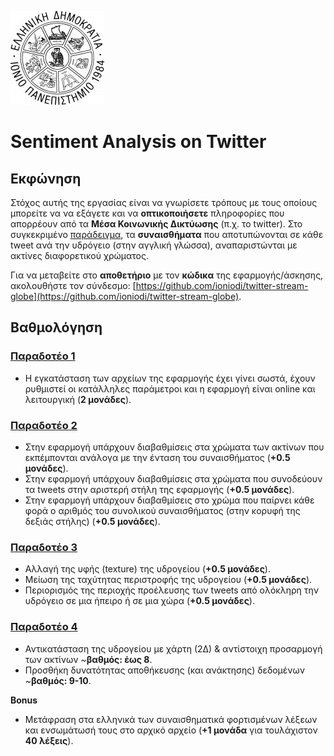 ![Ιόνιο Πανεπιστήμιο](screenshots/logo-ionio-black-150x150.jpg)

# Sentiment Analysis on Twitter

## Εκφώνηση
Στόχος αυτής της εργασίας είναι να γνωρίσετε τρόπους με τους οποίους μπορείτε να να εξάγετε και να **οπτικοποιήσετε** πληροφορίες που απορρέουν από τα **Μέσα Κοινωνικής Δικτύωσης** (π.χ. το twitter). Στο συγκεκριμένο [παράδειγμα](https://stark-lake-93710.herokuapp.com/), τα **συναισθήματα** που αποτυπώνονται σε κάθε tweet ανά την υδρόγειο (στην αγγλική γλώσσα), αναπαριστώνται με ακτίνες διαφορετικού χρώματος.

Για να μεταβείτε στο **αποθετήριο** με τον **κώδικα** της εφαρμογής/άσκησης, ακολουθήστε τον σύνδεσμο: [https://github.com/ioniodi/twitter-stream-globe](https://github.com/ioniodi/twitter-stream-globe). 


## Βαθμολόγηση

### [Παραδοτέο 1](https://github.com/ioniodi/twitter-stream-globe/issues/43)

* Η εγκατάσταση των αρχείων της εφαρμογής έχει γίνει σωστά, έχουν ρυθμιστεί οι κατάλληλες παράμετροι και η εφαρμογή  είναι online και λειτουργική (**2 μονάδες**).


### [Παραδοτέο 2](https://github.com/ioniodi/twitter-stream-globe/issues/42)

* Στην εφαρμογή υπάρχουν διαβαθμίσεις στα χρώματα των ακτίνων που εκπέμπονται ανάλογα με την ένταση του συναισθήματος (**+0.5 μονάδες**).
* Στην εφαρμογή υπάρχουν διαβαθμίσεις στα χρώματα που συνοδεύουν τα tweets στην αριστερή στήλη της εφαρμογής (**+0.5 μονάδες**).
* Στην εφαρμογή υπάρχουν διαβαθμίσεις στο χρώμα που παίρνει κάθε φορά ο αριθμός του συνολικού συναισθήματος (στην κορυφή της δεξιάς στήλης) (**+0.5 μονάδες**).


### [Παραδοτέο 3](https://github.com/ioniodi/twitter-stream-globe/issues/41)

* Αλλαγή της υφής (texture) της υδρογείου (**+0.5 μονάδες**).
* Μείωση της ταχύτητας περιστροφής της υδρογείου (**+0.5 μονάδες**).
* Περιορισμός της περιοχής προέλευσης των tweets από ολόκληρη την υδρόγειο σε μια ήπειρο ή σε μια χώρα (**+0.5 μονάδες**).


### [Παραδοτέο 4](https://github.com/ioniodi/twitter-stream-globe/issues/40)

* Αντικατάσταση της υδρογείου με χάρτη (2Δ) & αντίστοιχη προσαρμογή των ακτίνων ~**βαθμός: έως 8**.
* Προσθήκη δυνατότητας αποθήκευσης (και ανάκτησης) δεδομένων ~**βαθμός: 9-10**.

**Bonus**
* Μετάφραση στα ελληνικά των συναισθηματικά φορτισμένων λέξεων και ενσωμάτωσή τους στο αρχικό αρχείο (**+1 μονάδα** για τουλάχιστον **40 λέξεις**).


